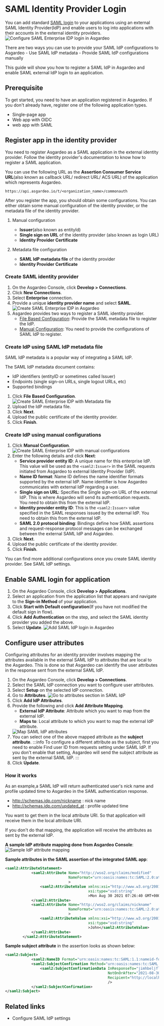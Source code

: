 # SAML Identity Provider Login
You can add standard [SAML login](https://docs.oasis-open.org/security/saml/v2.0/saml-core-2.0-os.pdf) to your applications using an external SAML Identity Provider(IdP) and enable users to log into applications with their accounts in the external identity providers.
<img class="borderless-img" :src="$withBase('/assets/img/guides/idp/saml-enterprise-idp/configure-login.png')" alt="Configure SAML Enterprise IDP login in Asgardeo">

There are two ways you can use to provide your SAML IdP configurations to Asgardeo
    - Use SAML IdP metadata
    - Provide SAML IdP configurations manually

This guide will show you how to register a SAML IdP in Asgardeo and enable SAML external IdP login to an application.

## Prerequisite

To get started, you need to have an application registered in Asgardeo. If you don't already have, register one of the following application types.

-   <a :href="$withBase('/guides/applications/spa/register-single-page-app/')">Single-page app</a>
-   <a :href="$withBase('/guides/applications/web-app/register-oidc-web-app/')">Web app with OIDC</a>
-   <a :href="$withBase('/guides/applications/web-app/register-saml-web-app/')">web app with SAML</a>

## Register app in the identity provider
You need to register Asgardeo as a SAML application in the external identity provider. Follow the identity provider's documentation to know how to register a SAML application.

You can use the following URL as the **Assertion Consumer Service URL**(also known as callback URL/ redirect URL/ ACS URL) of the application which represents Asgardeo. 
``` no-line-numbers
https://api.asgardeo.io/t/<organization_name>/commonauth
```

After you register the app, you should obtain some configurations. You can either obtain some manual configuration of the identity provider, or the metadata file of the identity provider.
1. Manual configuration 
    - **Issuer**(also known as entityId)
    - **Single sign on URL** of the identity provider (also known as login URL)
    - **Identity Provider Certificate**

2. Metadata file configuration
    - **SAML IdP metadata file** of the identity provider
    - **Identity Provider Certificate**

### Create SAML identity provider
1. On the Asgardeo Console, click **Develop > Connections**.
2. Click **New Connections**.
3. Select **Enterprise**  connection.
4. Provide a unique **identity provider name** and select **SAML**.
   <img :src="$withBase('/assets/img/guides/idp/saml-enterprise-idp/register-saml-idp.png')" alt="Create SAML Enterprise IDP in Asgardeo">
5. Asgardeo provides two ways to register a SAML identity provider.
     - [File Based Configuration](#create-idp-using-saml-idp-metadata-file): Provide the SAML metadata file to register the IdP.
     - [Manual Configuration](#create-idp-using-manual-configurations): You need to provide the configurations of SAML IdP to register.
       
### Create IdP using SAML IdP metadata file

SAML IdP metadata is a popular way of integrating a SAML IdP.

The SAML IdP metadata document contains:  
   - IdP identifiers (entityID or sometimes called Issuer)
   - Endpoints (single sign-on URLs, single logout URLs, etc)
   - Supported bindings
    
1. Click **File Based Configuration**.
   <img :src="$withBase('/assets/img/guides/idp/saml-enterprise-idp/register-saml-idp-with-metafile.png')" alt="Create SAML Enterprise IDP with Metadata file">
2. Upload the IdP metadata file.
3. Click **Next**.
4. Upload the public certificate of the identity provider.
5. Click **Finish**.

### Create IdP using manual configurations
1. Click **Manual Configuration**.
      <img :src="$withBase('/assets/img/guides/idp/saml-enterprise-idp/register-saml-idp-with-manual-config.png')" alt="Create SAML Enterprise IDP with manual configurations">
2. Enter the following details and click **Next**:
     - **Service provider entity ID**: A unique name for this enterprise IdP. This value will be used as the `<saml2:Issuer>` in the SAML requests initiated from Asgardeo to external Identity Provider (IdP).
     - **Name ID format**: Name ID defines the name identifier formats supported by the external IdP. Name identifier is how Asgardeo communicates with external IdP regarding a user. 
     - **Single sign on URL**: Specifies the Single sign-on URL of the external IdP. This is where Asgardeo will send its authentication requests. You need to obtain this from the external IdP.
     - **Identity provider entity ID**: This is the `<saml2:Issuer>` value specified in the SAML responses issued by the external IdP. You need to obtain this from the external IdP.
     - **SAML 2.0 protocol binding**: Bindings define how SAML assertions and request-response protocol messages can be exchanged between the external SAML IdP and Asgardeo.
3. Click **Next**.
4. Upload the public certificate of the identity provider.
5. Click **Finish**.

You can find more additional configurations once you create SAML identity provider. See <a :href="$withBase('/references/idp-settings/saml-settings-for-idp')">SAML IdP settings</a>.
  
## Enable SAML login for application
1. On the Asgardeo Console, click **Develop > Applications**.
2. Select an application from the application list that appears and navigate to the **Sign-in Method** of your application.
3. Click **Start with Default configuration**(If you have not modified the default sign in flow).
4. Click **Add Authentication** on the step, and select the SAML identity provider you added the above.
5. Select **Update**.
    <img :src="$withBase('/assets/img/guides/idp/saml-enterprise-idp/enable-saml-enterprise-login-with-basic.png')" alt="Add SAML IdP login in Asgardeo">

## Configure user attributes

Configuring attributes for an identity provider involves mapping the attributes available in the external SAML IdP to attributes that are local to the Asgardeo. 
This is done so that Asgardeo can identify the user attributes in the response sent from the external SAML IdP. 

1. On the Asgardeo Console, click **Develop > Connections**.
2. Select the SAML IdP connection you want to configure user attributes.
3. Select **Setup** on the selected IdP connection.
4. Go to **Attributes**.
    <img :src="$withBase('/assets/img/guides/idp/saml-enterprise-idp/go-to-user-attribute-page.png')" alt="Go to attributes section in SAML IdP">
5. Click **Add IdP Attributes**.
6. Provide the following and click **Add Attribute Mapping**.
    - **External IdP Attribute**: Attribute which you want to map from the external IdP.
    - **Maps to**: Local attribute to which  you want to map the external IdP attribute.
    <img :src="$withBase('/assets/img/guides/idp/saml-enterprise-idp/map-saml-idp-attributes.png')" alt="Map SAML IdP attributes">
7. You can select one of the above mapped attribute as the **subject attribute**. 
    :::info
     To configure a different attribute as the subject, first you need to enable <a :href="$withBase('/references/idp-settings/saml-settings-for-idp/#find-user-id-from-requests')">Find user ID from requests</a> setting under SAML IdP.
     If you don't enable that setting, Asgardeo will send the subject attribute as sent by the external SAML IdP.
    ::: 
8. Click **Update**.

### How it works 
As an example,a SAML IdP will return authenticated user's nick name and profile updated time to Asgardeo in the SAML authentication response.
- http://schemas.idp.com/nickname   : nick name
- http://schemas.idp.com/updated_at : profile updated time

You want to get them in the local attribute URI. So that application will receive them in the local attribute URI. 

If you don't do that mapping, the application will receive the attributes as sent by the external IdP.

**A sample IdP attribute mapping done from Asgardeo Console**:
 <img :src="$withBase('/assets/img/guides/idp/saml-enterprise-idp/sample-attribute-mapping.png')" alt="Sample IdP attribute mapping">

**Sample attributes in the SAML assertion of the integrated SAML app**:
```xml no-line-numbers
<saml2:AttributeStatement>
            <saml2:Attribute Name="http://wso2.org/claims/modified"
                             NameFormat="urn:oasis:names:tc:SAML:2.0:attrname-format:basic"
                             >
                <saml2:AttributeValue xmlns:xsi="http://www.w3.org/2001/XMLSchema-instance"
                                      xsi:type="xsd:string"
                                      >Mon Aug 30 2021 07:26:40 GMT+0000 (Coordinated Universal Time)</saml2:AttributeValue>
            </saml2:Attribute>
            <saml2:Attribute Name="http://wso2.org/claims/nickname"
                             NameFormat="urn:oasis:names:tc:SAML:2.0:attrname-format:basic"
                             >
                <saml2:AttributeValue xmlns:xsi="http://www.w3.org/2001/XMLSchema-instance"
                                      xsi:type="xsd:string"
                                      >John</saml2:AttributeValue>
            </saml2:Attribute>
        </saml2:AttributeStatement>
```

**Sample subject attribute** in the assertion looks as shown below:

```xml no-line-numbers
<saml2:Subject>
            <saml2:NameID Format="urn:oasis:names:tc:SAML:1.1:nameid-format:emailAddress">John</saml2:NameID>
            <saml2:SubjectConfirmation Method="urn:oasis:names:tc:SAML:2.0:cm:bearer">
                <saml2:SubjectConfirmationData InResponseTo="jimhbeljflkppacldhnjcfjkhoobkddhngnkamom"
                                               NotOnOrAfter="2021-08-30T09:49:21.336Z"
                                               Recipient="http://localhost:8081/sample-app/home.jsp"
                                               />
            </saml2:SubjectConfirmation>
</saml2:Subject>
```

## Related links
- <a :href="$withBase('/references/idp-settings/saml-settings-for-idp/')">Configure SAML IdP settings</a>
